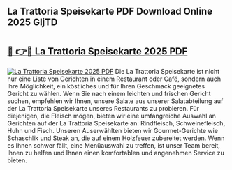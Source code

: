 ## La Trattoria Speisekarte PDF Download Online 2025 GljTD

# <h2><a href="http://gccevo.nevu.top/?p=La+Trattoria+Speisekarte">🔗 👉🔴 La Trattoria Speisekarte 2025 PDF</a></h2>

[![La Trattoria Speisekarte 2025 PDF](https://i.imgur.com/dBaPXMq.png)](http://gccevo.nevu.top/?p=La+Trattoria+Speisekarte)
Die La Trattoria Speisekarte ist nicht nur eine Liste von Gerichten in einem Restaurant oder Café, sondern auch Ihre Möglichkeit, ein köstliches und für Ihren Geschmack geeignetes Gericht zu wählen. Wenn Sie nach einem leichten und frischen Gericht suchen, empfehlen wir Ihnen, unsere Salate aus unserer Salatabteilung auf der La Trattoria Speisekarte unseres Restaurants zu probieren. Für diejenigen, die Fleisch mögen, bieten wir eine umfangreiche Auswahl an Gerichten auf der La Trattoria Speisekarte an: Rindfleisch, Schweinefleisch, Huhn und Fisch. Unseren Auserwählten bieten wir Gourmet-Gerichte wie Schaschlik und Steak an, die auf einem Holzfeuer zubereitet werden. Wenn es Ihnen schwer fällt, eine Menüauswahl zu treffen, ist unser Team bereit, Ihnen zu helfen und Ihnen einen komfortablen und angenehmen Service zu bieten.
